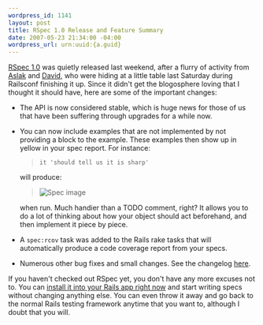 ```yaml
--- 
wordpress_id: 1141
layout: post
title: RSpec 1.0 Release and Feature Summary
date: 2007-05-23 21:34:00 -04:00
wordpress_url: urn:uuid:{a.guid}
---
```

<p><a href="http://rspec.rubyforge.org/">RSpec 1.0</a> was quietly released last weekend, after a flurry of activity from <a href="http://blog.aslakhellesoy.com/">Aslak</a> and <a href="http://blog.davidchelimsky.net/">David</a>, who were hiding at a little table last Saturday during Railsconf finishing it up.  Since it didn't get the blogosphere loving that I thought it should have, here are some of the important changes: </p>

<ul>
<li>The API is now considered stable, which is huge news for those of us that have been suffering through upgrades for a while now.</li>
<li><p>You can now include examples that are not implemented by not providing a block to the example.  These examples then show up in yellow in your spec report.  For instance:</p>

<blockquote>
    <p><code>it 'should tell us it is sharp'</code></p>
</blockquote>

<p>will produce:</p>

<blockquote>
    <p><img src="http://farm1.static.flickr.com/213/511783724_ec134c62ea_o.gif" alt="Spec image" title="Spec image"/></p>
</blockquote>

<p>when run.  Much handier than a TODO comment, right?  It allows you to do a lot of thinking about how your object should act beforehand, and then implement it piece by piece.</p></li>
<li><p>A <code>spec:rcov</code> task was added to the Rails rake tasks that will automatically produce a code coverage report from your specs.</p></li>
<li><p>Numerous other bug fixes and small changes.  See the changelog <a href="http://rspec.rubyforge.org/changes.html">here</a>.</p></li>
</ul>

<p>If you haven't checked out RSpec yet, you don't have any more excuses not to.  You can <a href="http://rspec.rubyforge.org/documentation/rails/install.html">install it into your Rails app right now</a> and start writing specs without changing anything else.  You can even throw it away and go back to the normal Rails testing framework anytime that you want to, although I doubt that you will.</p>

